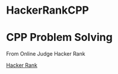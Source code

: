 # HackerRankCPP
<h1>CPP Problem Solving</h1
  <h2>From Online Judge Hacker Rank</h2>
  
  <a href="https://www.hackerrank.com/" target="_blank">Hacker Rank</a>
  
  

